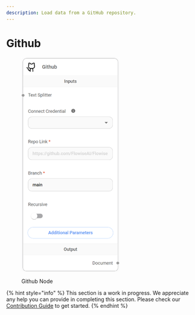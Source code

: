 ```yaml
---
description: Load data from a GitHub repository.
---
```


# Github

<figure><img src="../../../.gitbook/assets/image (79).png" alt="" width="260"><figcaption><p>Github Node</p></figcaption></figure>

{% hint style="info" %}
This section is a work in progress. We appreciate any help you can provide in completing this section. Please check our [Contribution Guide](https://toi500.gitbook.io/flowise-docs/contributing) to get started.
{% endhint %}
